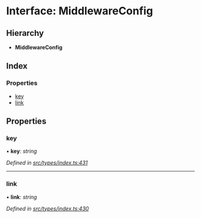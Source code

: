 # Interface: MiddlewareConfig

## Hierarchy

* **MiddlewareConfig**

## Index

### Properties

* [key](middlewareconfig.md#key)
* [link](middlewareconfig.md#link)

## Properties

###  key

• **key**: *string*

*Defined in [src/types/index.ts:431](https://github.com/PolymathNetwork/polymesh-sdk/blob/5b409784/src/types/index.ts#L431)*

___

###  link

• **link**: *string*

*Defined in [src/types/index.ts:430](https://github.com/PolymathNetwork/polymesh-sdk/blob/5b409784/src/types/index.ts#L430)*

